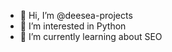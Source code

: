 - 👋 Hi, I’m @deesea-projects
- 👀 I’m interested in Python
- 🌱 I’m currently learning about SEO

<!---
deesea-projects/deesea-projects is a ✨ special ✨ repository because its `README.md` (this file) appears on your GitHub profile.
You can click the Preview link to take a look at your changes.
--->
